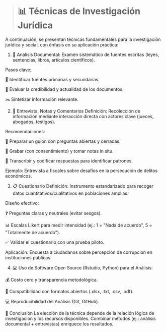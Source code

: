 
> # 📊 Técnicas de Investigación Jurídica

A continuación, se presentan técnicas fundamentales para la investigación jurídica y social, con énfasis en su aplicación práctica:

1. 📄 Análisis Documental:
Examen sistemático de fuentes escritas (leyes, sentencias, libros, artículos científicos).

Pasos clave:

🔎 Identificar fuentes primarias y secundarias.

📅 Evaluar la credibilidad y actualidad de los documentos.

✂️ Sintetizar información relevante.

2. 🎤 Entrevista, Notas y Comentarios
Definición:
Recolección de información mediante interacción directa con actores clave (jueces, abogados, testigos).

Recomendaciones:

📝 Preparar un guión con preguntas abiertas y cerradas.

🔴 Grabar (con consentimiento) y tomar notas in situ.

🔄 Transcribir y codificar respuestas para identificar patrones.

Ejemplo:
Entrevista a fiscales sobre desafíos en la persecución de delitos económicos.

3. 📋 Cuestionario
Definición:
Instrumento estandarizado para recoger datos cuantitativos/cualitativos en poblaciones amplias.

Diseño efectivo:

❓ Preguntas claras y neutrales (evitar sesgos).

📊 Escalas Likert para medir intensidad (ej.: 1 = "Nada de acuerdo", 5 = "Totalmente de acuerdo").

✅ Validar el cuestionario con una prueba piloto.

Aplicación:
Encuesta a ciudadanos sobre percepción de corrupción en instituciones públicas.

4. 💻 Uso de Software Open Source (Rstudio, Python) para el Análisis:

💰 Costo cero y transparencia metodológica.

🔄 Compatibilidad con formatos abiertos (.xlsx, .txt, .csv, .odf).

💻 Reproducibilidad del Análisis (Git, GitHub).

🎯 Conclusión
La elección de la técnica depende de la relación lógica de investigación y los recursos disponibles. Combinar métodos (ej.: análisis documental + entrevistas) enriquece los resultados.



